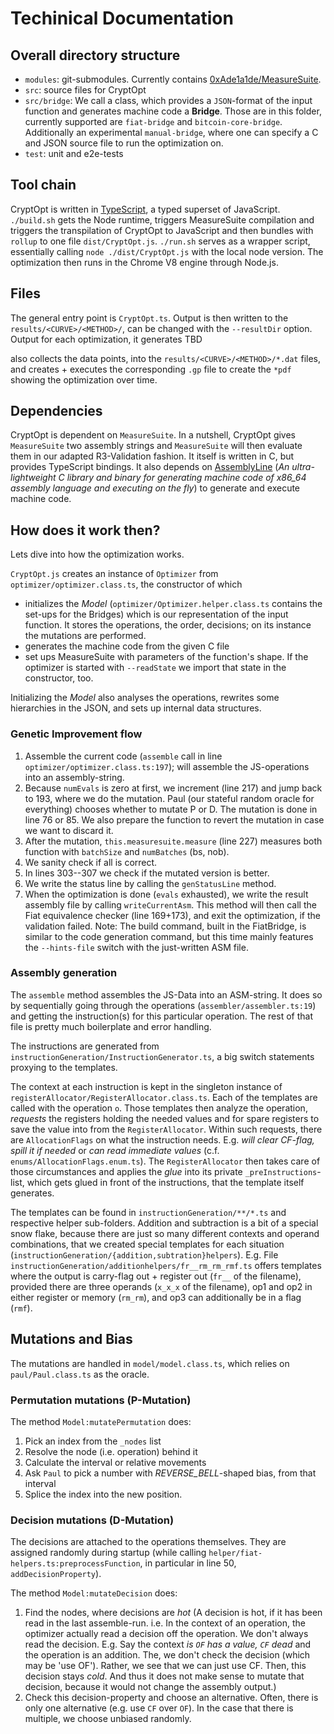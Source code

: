 # Techinical Documentation

## Overall directory structure

- `modules`: git-submodules. Currently contains [0xAde1a1de/MeasureSuite](https://github.com/0xADE1A1DE/MeasureSuite).
- `src`: source files for CryptOpt
- `src/bridge`: We call a class, which provides a `JSON`-format of the input function and generates machine code a **Bridge**. Those are in this folder, currently supported are `fiat-bridge` and `bitcoin-core-bridge`. Additionally an experimental `manual-bridge`, where one can specify a C and JSON source file to run the optimization on.
- `test`: unit and e2e-tests

## Tool chain

CryptOpt is written in [TypeScript](https://www.typescriptlang.org/), a typed superset of JavaScript.
`./build.sh` gets the Node runtime, triggers MeasureSuite compilation and triggers the transpilation of CryptOpt to JavaScript and then bundles with `rollup` to one file `dist/CryptOpt.js`.
`./run.sh` serves as a wrapper script, essentially calling `node ./dist/CryptOpt.js` with the local node version.
The optimization then runs in the Chrome V8 engine through Node.js.

## Files

The general entry point is `CryptOpt.ts`.
Output is then written to the `results/<CURVE>/<METHOD>/`, can be changed with the `--resultDir` option.
Output for each optimization, it generates 
TBD

also collects the data points, into the `results/<CURVE>/<METHOD>/*.dat` files, and creates + executes the corresponding `.gp` file to create the `*pdf` showing the optimization over time.

## Dependencies

CryptOpt is dependent on `MeasureSuite`. In a nutshell, CryptOpt gives `MeasureSuite` two assembly strings and `MeasureSuite` will then evaluate them in our adapted R3-Validation fashion.
It itself is written in C, but provides TypeScript bindings.
It also depends on [AssemblyLine](https://github.com/0xAde1a1de/Assemblyline) (*An ultra-lightweight C library and binary for generating machine code of x86_64 assembly language and executing on the fly*) to generate and execute machine code.

## How does it work then?

Lets dive into how the optimization works.

`CryptOpt.js` creates an instance of `Optimizer` from `optimizer/optimizer.class.ts`, the constructor of which 
- initializes the *Model* (`optimizer/Optimizer.helper.class.ts` contains the set-ups for the Bridges) which is our representation of the input function. It stores the operations, the order, decisions; on its instance the mutations are performed.
- generates the machine code from the given C file
- set ups MeasureSuite with parameters of the function's shape.
If the optimizer is started with `--readState` we import that state in the constructor, too.

Initializing the *Model* also analyses the operations, rewrites some hierarchies in the JSON, and sets up internal data structures.

### Genetic Improvement flow

1. Assemble the current code (`assemble` call in line `optimizer/optimizer.class.ts:197`); will assemble the JS-operations into an assembly-string.
1. Because `numEvals` is zero at first, we increment (line 217) and jump back to 193, where we do the mutation. Paul (our stateful random oracle for everything) chooses whether to mutate P or D. The mutation is done in line 76 or 85. We also prepare the function to revert the mutation in case we want to discard it.
1. After the mutation, `this.measuresuite.measure` (line 227) measures both function with `batchSize` and `numBatches` (bs, nob).
1. We sanity check if all is correct.
1. In lines 303--307 we check if the mutated version is better.
1. We write the status line by calling the `genStatusLine` method.
1. When the optimization is done (`evals` exhausted), we write the result assembly file by calling `writeCurrentAsm`. This method will then call the Fiat equivalence checker (line 169+173), and exit the optimization, if the validation failed. Note: The build command, built in the FiatBridge, is similar to the code generation command, but this time mainly features the `--hints-file` switch with the just-written ASM file.


### Assembly generation

The `assemble` method assembles the JS-Data into an ASM-string.
It does so by sequentially going through the operations (`assembler/assembler.ts:19`) and getting the instruction(s) for this particular operation.
The rest of that file is pretty much boilerplate and error handling.

The instructions are generated from `instructionGeneration/InstructionGenerator.ts`, a big switch statements proxying to the templates.

The context at each instruction is kept in the singleton instance of `registerAllocator/RegisterAllocator.class.ts`. Each of the templates are called with the operation `o`.
Those templates then analyze the operation, *requests* the registers holding the needed values and for spare registers to save the value into from the `RegisterAllocator`.
Within such requests, there are `AllocationFlags` on what the instruction needs. E.g. *will clear CF-flag, spill it if needed* or *can read immediate values* (c.f. `enums/AllocationFlags.enum.ts`).
The `RegisterAllocator` then takes care of those circumstances and applies the *glue* into its private `_preInstructions`-list, which gets glued in front of the instructions, that the template itself generates.

The templates can be found in `instructionGeneration/**/*.ts` and respective helper sub-folders.
Addition and subtraction is a bit of a special snow flake, because there are just so many different contexts and operand combinations, that we created special templates for each situation (`instructionGeneration/{addition,subtration}helpers`). 
E.g. File `instructionGeneration/additionhelpers/fr__rm_rm_rmf.ts` offers templates where the output is carry-flag out + register out (`fr__` of the filename), provided there are three operands (`x_x_x` of the filename), op1 and op2 in either register or memory (`rm_rm`), and op3 can additionally be in a flag (`rmf`).

## Mutations and Bias

The mutations are handled in `model/model.class.ts`, which relies on `paul/Paul.class.ts` as the oracle.

### Permutation mutations (P-Mutation)

The method `Model:mutatePermutation` does:

1. Pick an index from the `_nodes` list
1. Resolve the node (i.e. operation) behind it
1. Calculate the interval or relative movements
1. Ask `Paul` to pick a number with *REVERSE_BELL*-shaped bias, from that interval
1. Splice the index into the new position.

### Decision mutations (D-Mutation)

The decisions are attached to the operations themselves.
They are assigned randomly during startup (while calling `helper/fiat-helpers.ts:preprocessFunction`, in particular in line 50, `addDecisionProperty`).

The method `Model:mutateDecision` does:

1. Find the nodes, where decisions are *hot* (A decision is hot, if it has been read in the last assemble-run. i.e. In the context of an operation, the optimizer actually read a decision off the operation. We don't always read the decision. E.g. Say the context *is `OF` has a value, `CF` dead* and the operation is an addition. The, we don't check the decision (which may be 'use OF'). Rather, we see that we can just use CF. Then, this decision stays *cold*. And thus it does not make sense to mutate that decision, because it would not change the assembly output.)
1. Check this decision-property and choose an alternative. Often, there is only one alternative (e.g. use `CF` over `OF`). In the case that there is multiple, we choose unbiased randomly.

